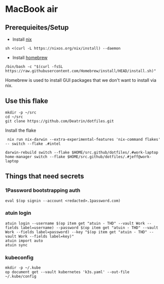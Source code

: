 # MacBook air

## Prerequieites/Setup

* Install [nix](https://nixos.org/download.html)

```shell
sh <(curl -L https://nixos.org/nix/install) --daemon
```

* Install [homebrew](https://brew.sh/)

```shell
/bin/bash -c "$(curl -fsSL https://raw.githubusercontent.com/Homebrew/install/HEAD/install.sh)"
```

Homebrew is used to install GUI packages that we don't want to install via nix.

## Use this flake

```shell
mkdir -p ~/src
cd ~/src
git clone https://github.com/Deatrin/dotfiles.git
```

Install the flake

 ``` shell
  nix run nix-darwin --extra-experimental-features 'nix-command flakes' -- switch --flake .#intel
  ```

```shell
darwin-rebuild switch --flake $HOME/src.github/dotfiles/.#work-laptop
home-manager switch --flake $HOME/src.github/dotfiles/.#jeff@work-laptop
```

## Things that need secrets

### 1Password bootstrapping auth

```shell
eval $(op signin --account <redacted>.1password.com)
```

### atuin login

```shell
atuin login --username $(op item get "atuin - THD" --vault Work --fields label=username) --password $(op item get "atuin - THD" --vault Work --fields label=password) --key "$(op item get "atuin - THD" --vault Work --fields label=key)"
atuin import auto
atuin sync
```

### kubeconfig

```shell
mkdir -p ~/.kube
op document get --vault kubernetes 'k3s.yaml' --out-file ~/.kube/config
```
